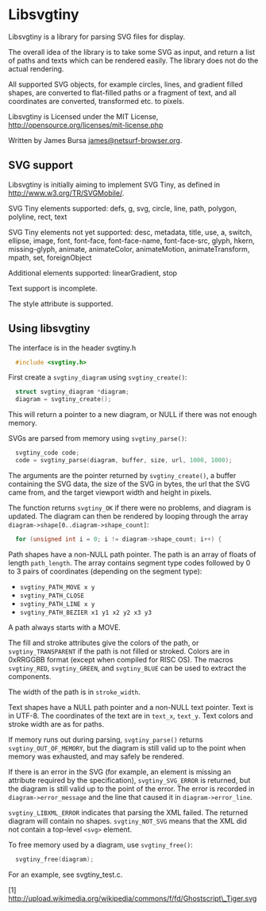 # Libsvgtiny

Libsvgtiny is a library for parsing SVG files for display.

The overall idea of the library is to take some SVG as input, and return a list of paths and texts which can be rendered easily. The library does not do the actual rendering.

All supported SVG objects, for example circles, lines, and gradient filled shapes, are converted to flat-filled paths or a fragment of text, and all coordinates are converted, transformed etc. to pixels.

Libsvgtiny is Licensed under the MIT License,
http://opensource.org/licenses/mit-license.php

Written by James Bursa <james@netsurf-browser.org>.

## SVG support

Libsvgtiny is initially aiming to implement SVG Tiny, as defined in http://www.w3.org/TR/SVGMobile/.

SVG Tiny elements supported: defs, g, svg, circle, line, path, polygon, polyline, rect, text

SVG Tiny elements not yet supported: desc, metadata, title, use, a, switch, ellipse, image, font, font-face, font-face-name, font-face-src, glyph, hkern, missing-glyph, animate, animateColor, animateMotion, animateTransform, mpath, set, foreignObject

Additional elements supported: linearGradient, stop

Text support is incomplete.

The style attribute is supported.

## Using libsvgtiny

The interface is in the header svgtiny.h

```c
  #include <svgtiny.h>
```

First create a `svgtiny_diagram` using `svgtiny_create()`:

```c
  struct svgtiny_diagram *diagram;
  diagram = svgtiny_create();
```

This will return a pointer to a new diagram, or NULL if there was not enough memory.

SVGs are parsed from memory using `svgtiny_parse()`:

```c
  svgtiny_code code;
  code = svgtiny_parse(diagram, buffer, size, url, 1000, 1000);
```

The arguments are the pointer returned by `svgtiny_create()`, a buffer containing the SVG data, the size of the SVG in bytes, the url that the SVG came from, and the target viewport width and height in pixels.

The function returns `svgtiny_OK` if there were no problems, and diagram is updated. The diagram can then be rendered by looping through the array `diagram->shape[0..diagram->shape_count]`:

```c
  for (unsigned int i = 0; i != diagram->shape_count; i++) {
```

Path shapes have a non-NULL path pointer. The path is an array of floats of length `path_length`. The array contains segment type codes followed by 0 to 3 pairs of coordinates (depending on the segment type):
* `svgtiny_PATH_MOVE x y`
* `svgtiny_PATH_CLOSE`
* `svgtiny_PATH_LINE x y`
* `svgtiny_PATH_BEZIER x1 y1 x2 y2 x3 y3`

A path always starts with a MOVE.

The fill and stroke attributes give the colors of the path, or `svgtiny_TRANSPARENT` if the path is not filled or stroked. Colors are in 0xRRGGBB format (except when compiled for RISC OS). The macros `svgtiny_RED`, `svgtiny_GREEN`, and `svgtiny_BLUE` can be used to extract the components.

The width of the path is in `stroke_width`.

Text shapes have a NULL path pointer and a non-NULL text pointer. Text is in UTF-8. The coordinates of the text are in `text_x`, `text_y`. Text colors and stroke width are as for paths.

If memory runs out during parsing, `svgtiny_parse()` returns `svgtiny_OUT_OF_MEMORY`, but the diagram is still valid up to the point when memory was exhausted, and may safely be rendered.

If there is an error in the SVG (for example, an element is missing an attribute required by the specification), `svgtiny_SVG_ERROR` is returned, but the diagram is still valid up to the point of the error. The error is recorded in `diagram->error_message` and the line that caused it in `diagram->error_line`.

`svgtiny_LIBXML_ERROR` indicates that parsing the XML failed. The returned diagram will contain no shapes. `svgtiny_NOT_SVG` means that the XML did not contain a top-level `<svg>` element.

To free memory used by a diagram, use `svgtiny_free()`:

```c
  svgtiny_free(diagram);
```

For an example, see svgtiny\_test.c.


[1] http://upload.wikimedia.org/wikipedia/commons/f/fd/Ghostscript\_Tiger.svg
